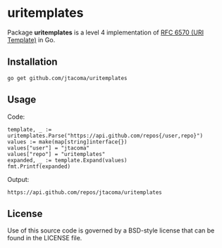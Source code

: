 uritemplates
============

Package **uritemplates** is a level 4 implementation of [RFC 6570 (URI Template)](http://tools.ietf.org/html/rfc6570) in Go.

Installation
------------

    go get github.com/jtacoma/uritemplates

Usage
-----

Code:

    template, _ := uritemplates.Parse("https://api.github.com/repos{/user,repo}")
    values := make(map[string]interface{})
    values["user"] = "jtacoma"
    values["repo"] = "uritemplates"
    expanded, _ := template.Expand(values)
    fmt.Printf(expanded)

Output:

    https://api.github.com/repos/jtacoma/uritemplates

License
-------

Use of this source code is governed by a BSD-style license that can be found in the LICENSE file.
